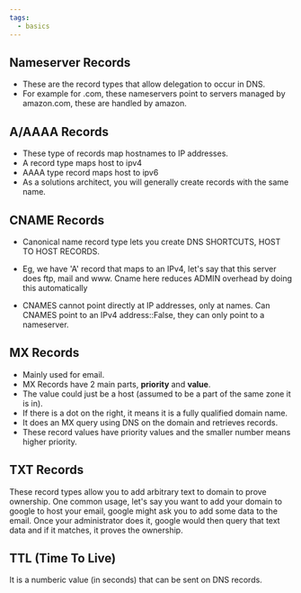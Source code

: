 ```yaml
---
tags:
  - basics
---
```

## Nameserver Records

- These are the record types that allow delegation to occur in DNS.
- For example for  .com, these nameservers point to servers managed by amazon.com, these are handled by amazon.

## A/AAAA Records

- These type of records map hostnames to IP addresses.
- A record type maps host to ipv4
- AAAA type record maps host to ipv6
-  As a solutions architect, you will generally create records with the same name.
## CNAME Records

- Canonical name record type lets you create DNS SHORTCUTS, HOST TO HOST RECORDS.
- Eg, we have 'A' record that maps to an IPv4, let's say that this server does ftp, mail and www. Cname here reduces ADMIN overhead by doing this automatically 

- CNAMES cannot point directly at IP addresses, only at names.
Can CNAMES point to an IPv4 address::False, they can only point to a nameserver.
<!--SR:!2024-09-05,8,190-->

## MX Records

- Mainly used for email.
- MX Records have 2 main parts, **priority** and **value**.
- The value could just be a host (assumed to be a part of the same zone it is in).
- If there is a dot on the right, it means it is a fully qualified domain name.
- It does an MX query using DNS on the domain and retrieves records.
- These record values have priority values and the smaller number means higher priority.
## TXT Records

These record types allow you to add arbitrary text to domain to prove ownership.
One common usage, let's say you want to add your domain to google to host your email, google might ask you to add some data to the email. Once your administrator does it, google would then query that text data and if it matches, it proves the ownership.

## TTL (Time To Live)
It is a numberic value (in seconds) that can be sent on DNS records.
